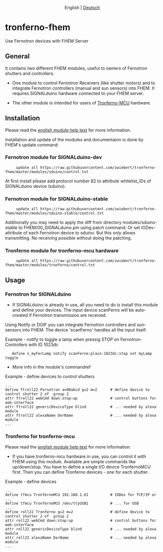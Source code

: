 <p align="center">
  <span>English</span> |
  <a href="README-de.md">Deutsch</a>
</p>

# tronferno-fhem

Use Fernotron devices with FHEM Server

## General

It contains two different FHEM modules, useful to owners of Fernotron shutters and controllers.

* One module to control Fernotron Receivers (like shutter motors) and to integrate Fernotron controllers (manual and sun sensors) into FHEM. It requires SIGNALduino hardware connected to your FHEM server.

* The other module is intended for users of  [Tronferno-MCU](https://github.com/zwiebert/tronferno-mcu) hardware.

## Installation

Please read the [english module help text](doc/sduino_fernotron.pod) for more information.

Installation and update of the modules and documentaion is done by FHEM's update command:

### Fernotron module for SIGNALduino-dev
```
     update all https://raw.githubusercontent.com/zwiebert/tronferno-fhem/master/modules/sduino/control.txt
```

At first install please add protocol number 82 to attribute whitelist_IDs of SIGNALduino device (sduino).


### Fernotron module for SIGNALduino-stable
```
     update all https://raw.githubusercontent.com/zwiebert/tronferno-fhem/master/modules/sduino-stable/control.txt
```

Additionally you may need to apply the diff from directory modules/sduino-stable to FHEM/00_SIGNALduino.pm using patch command. Or set  IODev-attribute of each Fernotron device to sduino. But this only allows transmitting. No receiving possible without doing the patching.

### Tronferno module for tronferno-mcu hardware
```
     update all https://raw.githubusercontent.com/zwiebert/tronferno-fhem/master/modules/tronferno/control.txt
```


## Usage

### Fernotron for SIGNALduino

* If SIGNALduino is already in use, all you need to do is install this module and define your devices. The input device scanFerno will be auto-created if Fernotron transmissios are received.

Using Notify or DOIF you can integrate Fernotron controllers and sun-sensors into FHEM. The device 'scanFerno' handles all the input itself.

Example - notify to toggle a lamp when pressig STOP on Fernotron-Controllers with ID 1023dc

```
   define n_myFerLamp notify scanFerno:plain:1023dc:stop set myLamp toggle
```
 
* More info in the module's commandref

Example - define devices to control shutters

```
...
define ftroll22 Fernotron a=80abcd g=2 m=2      # define device to control shutter 2 of  group 2
attr ftroll22 webCmd down:stop:up               # control buttons for web-interface
attr ftroll22 genericDeviceType blind           # ... needed by alexa module
attr ftroll22 alexaName DerName                 # ... needed by alexa module
...
```

### Tronferno for tronferno-mcu

Please read the [english module help text](doc/tronferno.pod) for more information.

* If you have tronferno-mcu hardware in use, you can control it with FHEM using this module. Available are simple commands like up/down/stop. You have to define a single I/O device TronfernoMCU first. Then you can define Tronferno devices - one for each shutter.

Example - define devices
```
...
define tfmcu TronfernoMCU 192.168.1.61          # IODev for TCP/IP or ...
define tfmcu TronfernoMCU /dev/ttyUSB1          # ... for USB
...
define roll22 Tronferno g=2 m=2                 # define device to control shutter 2 of  group 2
attr roll22 webCmd down:stop:up                 # control buttons for web-interface
attr roll22 genericDeviceType blind             # ... needed by alexa module
attr roll22 alexaName DerName                   # ... needed by alexa module
...
```
